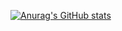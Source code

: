 [![Anurag's GitHub stats](https://github-readme-stats.vercel.app/api?username=Nyyberg&theme=aura_dark&show_icons=true)](https://github.com/anuraghazra/github-readme-stats)

<!--
**Nyyberg/Nyyberg** is a ✨ _special_ ✨ repository because its `README.md` (this file) appears on your GitHub profile.

Here are some ideas to get you started:

- 🔭 I’m currently working on ...
- 🌱 I’m currently learning ...
- 👯 I’m looking to collaborate on ...
- 🤔 I’m looking for help with ...
- 💬 Ask me about ...
- 📫 How to reach me: ...
- 😄 Pronouns: ...
- ⚡ Fun fact: ...
-->
